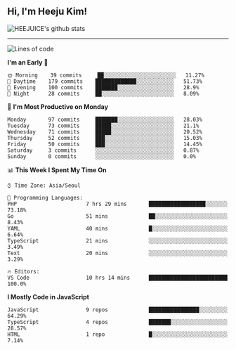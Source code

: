## Hi, I'm Heeju Kim!

![HEEJUICE's github stats](https://github-readme-stats.vercel.app/api?username=HEEJUICE&show_icons=true)

---
<!--START_SECTION:waka-->
![Lines of code](https://img.shields.io/badge/From%20Hello%20World%20I%27ve%20Written-19.6%20million%20lines%20of%20code-blue)

**I'm an Early 🐤** 

```text
🌞 Morning    39 commits     ██░░░░░░░░░░░░░░░░░░░░░░░   11.27% 
🌆 Daytime    179 commits    █████████████░░░░░░░░░░░░   51.73% 
🌃 Evening    100 commits    ███████░░░░░░░░░░░░░░░░░░   28.9% 
🌙 Night      28 commits     ██░░░░░░░░░░░░░░░░░░░░░░░   8.09%

```
📅 **I'm Most Productive on Monday** 

```text
Monday       97 commits     ███████░░░░░░░░░░░░░░░░░░   28.03% 
Tuesday      73 commits     █████░░░░░░░░░░░░░░░░░░░░   21.1% 
Wednesday    71 commits     █████░░░░░░░░░░░░░░░░░░░░   20.52% 
Thursday     52 commits     ███░░░░░░░░░░░░░░░░░░░░░░   15.03% 
Friday       50 commits     ███░░░░░░░░░░░░░░░░░░░░░░   14.45% 
Saturday     3 commits      ░░░░░░░░░░░░░░░░░░░░░░░░░   0.87% 
Sunday       0 commits      ░░░░░░░░░░░░░░░░░░░░░░░░░   0.0%

```


📊 **This Week I Spent My Time On** 

```text
⌚︎ Time Zone: Asia/Seoul

💬 Programming Languages: 
PHP                      7 hrs 29 mins       ██████████████████░░░░░░░   73.18% 
Go                       51 mins             ██░░░░░░░░░░░░░░░░░░░░░░░   8.43% 
YAML                     40 mins             █░░░░░░░░░░░░░░░░░░░░░░░░   6.64% 
TypeScript               21 mins             ░░░░░░░░░░░░░░░░░░░░░░░░░   3.49% 
Text                     20 mins             ░░░░░░░░░░░░░░░░░░░░░░░░░   3.29%

🔥 Editors: 
VS Code                  10 hrs 14 mins      █████████████████████████   100.0%

```

**I Mostly Code in JavaScript** 

```text
JavaScript               9 repos             ████████████████░░░░░░░░░   64.29% 
TypeScript               4 repos             ███████░░░░░░░░░░░░░░░░░░   28.57% 
HTML                     1 repo              █░░░░░░░░░░░░░░░░░░░░░░░░   7.14%

```



<!--END_SECTION:waka-->
